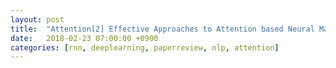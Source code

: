 ```yaml
---
layout: post
title:  "Attention[2] Effective Approaches to Attention based Neural Machine Translation(2015) - Review"
date:   2018-02-23 07:00:00 +0900
categories: [rnn, deeplearning, paperreview, nlp, attention]
---
```

